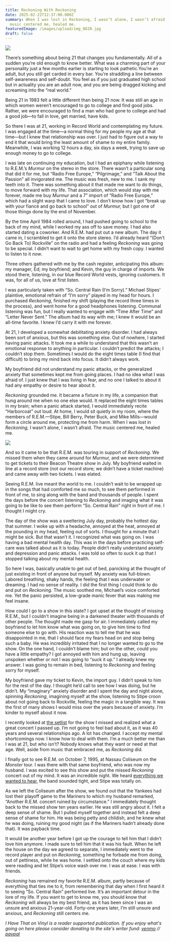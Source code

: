 ```yaml
---
title: Reckoning With Reckoning
date: 2025-02-22T12:37:00.000Z
summary: When I was lost in Reckoning, I wasn’t alone, I wasn’t afraid. The
  music centered me, healed me.
featuredImage: /images/upload/img_8620.jpg
draft: false
---
```

![](/images/upload/img_8620.jpg)

There’s something about being 21 that changes you fundamentally. All of a sudden you’re old enough to know better. What was a charming part of your personality just a few months earlier is starting to look pathetic.You’re an adult, but you still get carded in every bar. You’re straddling a line between self-awareness and self-doubt. You feel as if you just graduated high school but in actuality you are an adult now, and you are being dragged kicking and screaming into the “real world.”

Being 21 in 1983 felt a little different than being 21 now. It was still an age in which women weren’t encouraged to go to college and find good jobs. Rather, we were encouraged to find a man who had gone to college and had a good job—to fall in love, get married, have kids.

So there I was at 21, working in Record World and contemplating my future. I was engaged at the time—a normal thing for my people my age at that time—but I knew that relationship was over. I just had to figure out a way to end it that would bring the least amount of shame to my entire family. Meanwhile, I was working 12 hours a day, six days a week, trying to save up enough money to go to college.

I was late on continuing my education, but I had an epiphany while listening to R.E.M.’s *Murmur* on the stereo in the store. There wasn’t a particular song that did it for me, but “Radio Free Europe,” “Pilgrimage,” and “Talk About the Passion” all invigorated me. The music was fresh, new to me. I sank my teeth into it. There was something about it that made me want to do things, to move forward with my life. That association, which would stay with me forever, made me buy *Murmur* and a 7” import of “Radio Free Europe,” which had a slight warp that I came to love. I don’t know how I got “break up with your fiancé and go back to school” out of *Murmur,* but I got one of those things done by the end of November.

By the time April 1984 rolled around, I had pushed going to school to the back of my mind, while I worked my ass off to save money. I had also started dating a coworker. And R.E.M. had put out a new album. The day it came in, I scrambled to get it onto the store stereo. I’d already heard “(Don’t Go Back To) Rockville” on the radio and had a feeling *Reckoning* was going to be special. I didn’t want to wait to get home with my fresh copy. I wanted to listen to it *now*.

Three others gathered with me by the cash register, anticipating this album: my manager, Ed; my boyfriend; and Kevin, the guy in charge of imports. We stood there, listening, in our blue Record World vests, ignoring customers. It was, for all of us, love at first listen.

I was particularly taken with “So. Central Rain (I’m Sorry).” Michael Stipes' plaintive, emotional refrain of “I’m sorry” played in my head for hours. I purchased *Reckoning*, finished my shift (playing the record three times in the process), and went home for a good headphones listening. Communal listening was fun, but I really wanted to engage with “Time After Time” and “Letter Never Sent.” The album had its way with me; I knew it would be an all-time favorite. I knew I’d carry it with me forever.

At 21, I developed a somewhat debilitating anxiety disorder. I had always been sort of anxious, but this was something else. Out of nowhere, I started having panic attacks. It took me a while to understand that this wasn’t an emotional response to anything in particular. I couldn’t predict the attacks; I couldn’t stop them. Sometimes I would do the eight times table (I find that difficult) to bring my mind back into focus. It didn’t always work.

My boyfriend did not understand my panic attacks, or the generalized anxiety that sometimes kept me from going places. I had no idea what I was afraid of. I just knew that I was living in fear, and no one I talked to about it had any empathy or desire to hear about it.

*Reckoning* grounded me. It became a fixture in my life, a companion that hung around me when no one else would. It replaced the eight times tables in my brain; when a panic attack started, I would immediately recite “Harborcoat” out loud. At home, I would sit quietly in my room, where the members of R.E.M.—Stipe, Bill Berry, Peter Buck, and Mike Mills—would form a circle around me, protecting me from harm. When I was lost in *Reckoning,* I wasn’t alone, I wasn’t afraid. The music centered me, healed me.

![](/images/upload/img_8621.jpg)

And so it came to be that R.E.M. was touring in support of *Reckoning*. We missed them when they came around for *Murmur,* and we were determined to get tickets to their Beacon Theatre show in July. My boyfriend waited in line at a record store (not our record store; we didn’t have a ticket machine) and came away with two tickets. I was elated.

Seeing R.E.M. live meant the world to me. I couldn’t wait to be wrapped up in the songs that had comforted me so much, to see them performed in front of me, to sing along with the band and thousands of people. I spent the days before the concert listening to *Reckoning* and imaging what it was going to be like to see them perform “So. Central Rain” right in front of me. I thought I might cry.

The day of the show was a sweltering July day, probably the hottest day that summer. I woke up with a headache, annoyed at the heat, annoyed at the pounding in my head, feeling out of sorts. I thought for a minute that I might be sick. But that wasn’t it. I recognized what was going on. I was having a bad mental health day. This was in the days before practicing self-care was talked about as it is today. People didn’t really understand anxiety and depression and panic attacks. I was told so often to suck it up that I stopped talking about my mental health.

So here I was, basically unable to get out of bed, panicking at the thought of just existing in front of anyone but myself. My anxiety was full-blown. Labored breathing, shaky hands, the feeling that I was underwater or dreaming. I had no sense of reality. I did the first thing I could think to do and put on *Reckoning*. The music soothed me, Michael’s voice comforted me. Yet the panic persisted, a low-grade manic fever that was making me feel insane.

How could I go to a show in this state? I got upset at the thought of missing R.E.M., but I couldn’t imagine being in a darkened theater with thousands of other people. The thought made me gasp for air. I immediately called my boyfriend to let him know what was going on, to give him time to find someone else to go with. His reaction was to tell me that he was disappointed in me, that I should face my fears head on and stop being such a baby. He was incredibly irritated that I no longer wanted to go to the show. On the one hand, I couldn’t blame him; but on the other, could you have a little empathy? I got annoyed with him and hung up, leaving unspoken whether or not I was going to “suck it up.” I already knew my answer. I was going to remain in bed, listening to *Reckoning* and feeling sorry for myself.

My boyfriend gave my ticket to Kevin, the import guy. I didn’t speak to him for the rest of the day. I thought he’d call to see how I was doing, but he didn’t. My “imaginary” anxiety disorder and I spent the day and night alone, spinning *Reckoning*, imagining myself at the show, listening to Stipe croon about not going back to Rockville, feeling the magic in a tangible way. It was the first of many shows I would miss over the years because of anxiety. I’m kinder to myself about it now.

I recently looked at [the setlist](https://www.setlist.fm/setlist/rem/1984/beacon-theatre-new-york-ny-2bd6f036.html) for the show I missed and realized what a great concert I passed up. I’m not going to feel bad about it, as it was 40 years and several relationships ago. A lot has changed. I accept my mental shortcomings now. I know how to deal with them. I’m a much better me than I was at 21, but who isn’t? Nobody knows what they want or need at that age. Well, aside from music that embraced me, as *Reckoning* did.

I finally got to see R.E.M. on October 7, 1995, at Nassau Coliseum on the *Monster* tour. I was there with that same boyfriend, who was now my husband. I was excited to see this show and put the missed *Reckoning* concert out of my mind. It was an incredible night. We heard [everything we wanted to hear,](https://www.setlist.fm/setlist/rem/1995/nassau-veterans-memorial-coliseum-uniondale-ny-3bd69078.html) the band sounded tight, and Stipe was totally on.

As we left the Coliseum after the show, we found out that the Yankees had lost their playoff game to the Mariners to which my husband remarked, “Another R.E.M. concert ruined by circumstance.” I immediately thought back to the missed show ten years earlier. He was still angry about it. I felt a deep sense of shame. But I pulled myself together and instead felt a deep sense of shame for him. He was being petty and childish, and he knew what he was doing, ruining my good night (as if the Mariners hadn’t already done that). It was payback time.

It would be another year before I got up the courage to tell him that I didn’t love him anymore. I made sure to tell him that it was his fault. When he left the house on the day we agreed to separate, I immediately went to the record player and put on *Reckoning*, something he forbade me from doing, out of pettiness, while he was home. I settled onto the couch where my kids were reading and let Stipe’s voice wash over me. I was at ease. I was with friends.

*Reckoning* has remained my favorite R.E.M. album, partly because of everything that ties me to it, from remembering that day when I first heard it to seeing “So. Central Rain” performed live. It’s an important detour in the lore of my life. If you want to get to know me, you should know that *Reckoning* will always be my best friend, as it has been since I was an unsure and anxious 21-year-old. Forty-one years later, I’m still unsure and anxious, and *Reckoning* still centers me.

*I Have That on Vinyl is a reader supported publication. If you enjoy what's going on here please consider donating to the site's writer fund: [venmo](https://account.venmo.com/u/Michele-Catalano2659) // [paypal](https://www.paypal.com/paypalme/goingitaloneny?country.x=US&locale.x=en_US)*
